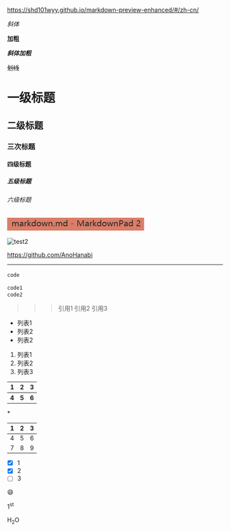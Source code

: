 https://shd101wyy.github.io/markdown-preview-enhanced/#/zh-cn/

*斜体*

**加粗**

***斜体加粗***

~~划线~~

# 一级标题
## 二级标题
### 三次标题
#### 四级标题
##### 五级标题
###### 六级标题

![test1](/test1.png)

![test2](https://avatars3.githubusercontent.com/u/47691808)

<https://github.com/AnoHanabi>

***

`code`

```
code1
code2
```

>>>引用1
>>引用2
>引用3

- 列表1
- 列表2
- 列表2

1. 列表1
2. 列表2
3. 列表3

<table>
    <tr>
        <th>1</th>
        <th>2</th>
        <th>3</th>
    </tr>
    <tr>
         <th>4</th> 
        <th>5</th>
        <th>6</th>
    </tr>
</table>

\*

1|2|3
-|-|-
4|5|6
7|8|9

- [x] 1
- [x] 2
- [ ] 3

:smile:

1<sup>st</sup>

H<sub>2</sub>O





